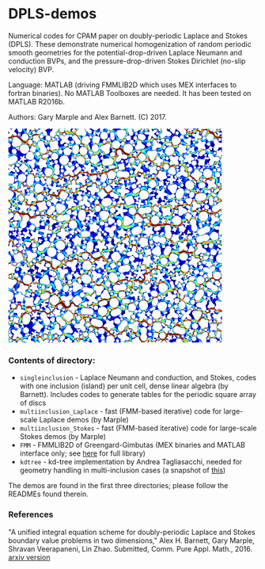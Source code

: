# DPLS-demos

Numerical codes for CPAM paper on doubly-periodic Laplace and Stokes (DPLS).
These demonstrate numerical homogenization of random periodic smooth
geometries for the
potential-drop-driven Laplace Neumann and conduction
BVPs, and the pressure-drop-driven
Stokes Dirichlet (no-slip velocity) BVP.

Language: MATLAB (driving FMMLIB2D which uses MEX interfaces to fortran binaries). No MATLAB Toolboxes are needed. It has been tested on MATLAB R2016b.

Authors: Gary Marple and Alex Barnett.  (C) 2017.

![doubly-periodic Stokes flow speed for 1000 inclusions](images/stokesK1e3.png)


### Contents of directory:

  * `singleinclusion` - Laplace Neumann and conduction, and Stokes, codes with one inclusion (island) per unit cell, dense linear algebra (by Barnett). Includes codes to generate tables for the periodic square array of discs  
  * `multiinclusion_Laplace` - fast (FMM-based iterative) code for large-scale Laplace demos (by Marple)  
  * `multiinclusion_Stokes` - fast (FMM-based iterative) code for large-scale Stokes demos (by Marple)  
  * `FMM` - FMMLIB2D of Greengard-Gimbutas (MEX binaries and MATLAB interface only; see [here](https://github.com/zgimbutas/fmmlib2d) for full library)  
  * `kdtree` - kd-tree implementation by Andrea Tagliasacchi, needed for geometry handling in multi-inclusion cases (a snapshot of [this](https://github.com/ataiya/kdtree))  

The demos are found in the first three directories; please follow the READMEs found therein.

### References

"A unified integral equation scheme for doubly-periodic Laplace and Stokes boundary value problems in two dimensions,"
Alex H. Barnett, Gary Marple, Shravan Veerapaneni, Lin Zhao.
Submitted, Comm. Pure Appl. Math., 2016.
[arxiv version](https://arxiv.org/abs/1611.08038)

